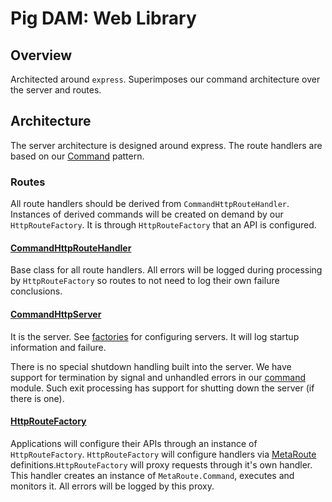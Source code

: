 # Pig DAM: Web Library

## Overview

Architected around `express`. Superimposes our command architecture over the server and routes.

## Architecture

The server architecture is designed around express. The route handlers are based on our [Command](https://github.com/celsasser/pig-dam-cmd.git) pattern.

### Routes

All route handlers should be derived from `CommandHttpRouteHandler`. Instances of derived commands will be created on demand by our `HttpRouteFactory`. It is through `HttpRouteFactory` that an API is configured.

#### [CommandHttpRouteHandler](src/route/base.ts)
Base class for all route handlers. All errors will be logged during processing by `HttpRouteFactory` so routes to not need to log their own failure conclusions.

#### [CommandHttpServer](test/unit/server/instance.spec.ts)
It is the server. See [factories](src/server/factory.ts) for configuring servers. It will log startup information and failure.

There is no special shutdown handling built into the server. We have support for termination by signal and unhandled errors in our [command](https://github.com/celsasser/pig-dam-cmd.git) module. Such exit processing has support for shutting down the server (if there is one).

#### [HttpRouteFactory](src/route/factory.ts)
Applications will configure their APIs through an instance of `HttpRouteFactory`. `HttpRouteFactory` will configure handlers via [MetaRoute](/src/types/route.ts) definitions.`HttpRouteFactory` will proxy requests through it's own handler. This handler creates an instance of `MetaRoute.Command`, executes and monitors it. All errors will be logged by this proxy.

